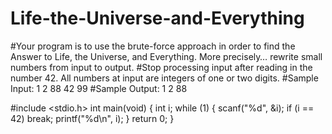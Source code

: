 # Life-the-Universe-and-Everything
#Your program is to use the brute-force approach in order to find the Answer to Life, the Universe, and Everything. More precisely… rewrite small numbers from input to output.
#Stop processing input after reading in the number 42. All numbers at input are integers of one or two digits. 
#Sample Input:
1
2
88
42
99 
#Sample Output: 
1
2
88

#include <stdio.h>
int main(void)
{
    int i;
    while (1) {
        scanf("%d", &i);
        if (i == 42)
            break;
        printf("%d\n", i);
    }
    return 0;
}
